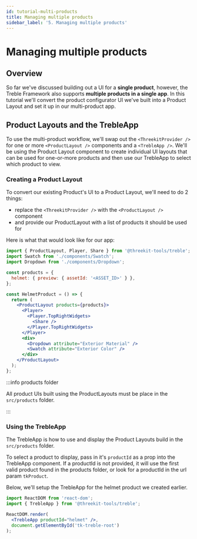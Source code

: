 ```yaml
---
id: tutorial-multi-products
title: Managing multiple products
sidebar_label: '5. Managing multiple products'
---
```


# Managing multiple products

## Overview

So far we've discussed building out a UI for a **single product**, however, the Treble Framework also supports **multiple products in a single app**. In this tutorial we'll convert the product configurator UI we've built into a Product Layout and set it up in our multi-product app.

## Product Layouts and the TrebleApp

To use the multi-product workflow, we'll swap out the `<ThreekitProvider />` for one or more `<ProductLayout />` components and a `<TrebleApp />`. We'll be using the Product Layout component to create individual UI layouts that can be used for one-or-more products and then use our TrebleApp to select which product to view.

### Creating a Product Layout

To convert our existing Product's UI to a Product Layout, we'll need to do 2 things:

- replace the `<ThreekitProvider />` with the `<ProductLayout />` component
- and provide our ProductLayout with a list of products it should be used for

Here is what that would look like for our app:

```jsx
import { ProductLayout, Player, Share } from '@threekit-tools/treble';
import Swatch from './components/Swatch';
import Dropdown from './components/Dropdown';

const products = {
  helmet: { preview: { assetId: '<ASSET_ID>' } },
};

const HelmetProduct = () => {
  return (
    <ProductLayout products={products}>
      <Player>
        <Player.TopRightWidgets>
          <Share />
        </Player.TopRightWidgets>
      </Player>
      <div>
        <Dropdown attribute="Exterior Material" />
        <Swatch attribute="Exterior Color" />
      </div>
    </ProductLayout>
  );
};
```

:::info products folder

All product UIs built using the ProductLayouts must be place in the `src/products` folder.

:::

### Using the TrebleApp

The TrebleApp is how to use and display the Product Layouts build in the `src/products` folder.

To select a product to display, pass in it's `productId` as a prop into the TrebleApp component. If a productId is not provided, it will use the first valid product found in the products folder, or look for a productId in the url param `tkProduct`.

Below, we'll setup the TrebleApp for the helmet product we created earlier.

```jsx
import ReactDOM from 'react-dom';
import { TrebleApp } from '@threekit-tools/treble';

ReactDOM.render(
  <TrebleApp productId="helmet" />,
  document.getElementById('tk-treble-root')
);
```
